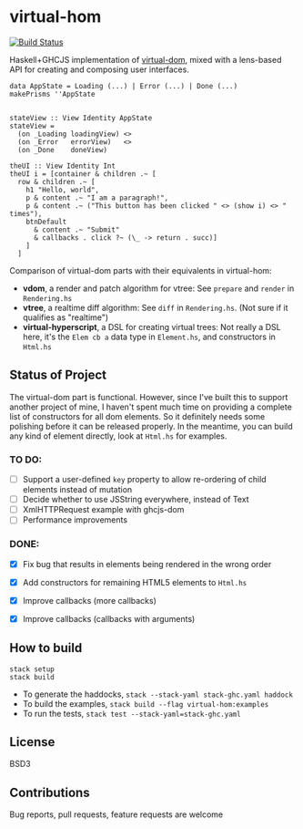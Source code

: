 # virtual-hom 
[![Build Status](https://travis-ci.org/j-mueller/virtual-hom.svg?branch=master)](https://travis-ci.org/j-mueller/virtual-hom)

Haskell+GHCJS implementation of [virtual-dom](https://github.com/Matt-Esch/virtual-dom), mixed with a lens-based API for creating and composing user interfaces.

```[haskell]
data AppState = Loading (...) | Error (...) | Done (...)
makePrisms ''AppState


stateView :: View Identity AppState
stateView =
  (on _Loading loadingView) <>
  (on _Error   errorView)   <>
  (on _Done    doneView)
```

```[haskell]
theUI :: View Identity Int
theUI i = [container & children .~ [
  row & children .~ [
    h1 "Hello, world",
    p & content .~ "I am a paragraph!",
    p & content .~ ("This button has been clicked " <> (show i) <> " times"),
    btnDefault 
      & content .~ "Submit"
      & callbacks . click ?~ (\_ -> return . succ)]
    ]
  ]
```

Comparison of virtual-dom parts with their equivalents in virtual-hom:

- **vdom**, a render and patch algorithm for vtree: See `prepare` and `render` in `Rendering.hs`
- **vtree**, a realtime diff algorithm: See `diff` in `Rendering.hs`. (Not sure if it qualifies as "realtime")
- **virtual-hyperscript**, a DSL for creating virtual trees: Not really a DSL here, it's the `Elem cb a` data type in `Element.hs`, and constructors in `Html.hs`

## Status of Project

The virtual-dom part is functional. However, since I've built this to support another project of mine, I haven't spent much time on providing a complete list of constructors for all dom elements. So it definitely needs some polishing before it can be released properly. In the meantime, you can build any kind of element directly, look at `Html.hs` for examples.

### TO DO:

- [ ] Support a user-defined `key` property to allow re-ordering of child elements instead of mutation
- [ ] Decide whether to use JSString everywhere, instead of Text
- [ ] XmlHTTPRequest example with ghcjs-dom
- [ ] Performance improvements

### DONE: 

- [X] Fix bug that results in elements being rendered in the wrong order
- [x] Add constructors for remaining HTML5 elements to `Html.hs`
- [x] Improve callbacks (more callbacks)
- [x] Improve callbacks (callbacks with arguments)


## How to build

```
stack setup
stack build
```

* To generate the haddocks, `stack --stack-yaml stack-ghc.yaml haddock`
* To build the examples, `stack build --flag virtual-hom:examples`
* To run the tests, `stack test --stack-yaml=stack-ghc.yaml`

## License

BSD3

## Contributions

Bug reports, pull requests, feature requests are welcome
